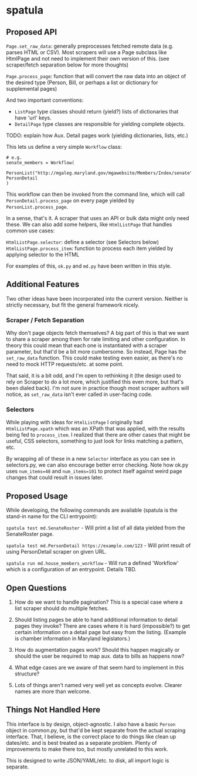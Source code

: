# spatula

## Proposed API

`Page.set_raw_data`: generally preprocesses fetched remote data (e.g. parses HTML or CSV).  Most scrapers will use a Page subclass like HtmlPage and not need to implement their own version of this. (see scraper/fetch separation below for more thoughts)

`Page.process_page`: function that will convert the raw data into an object of the desired type (Person, Bill, or perhaps a list or dictionary for supplemental pages)

And two important conventions:
* `ListPage` type classes should return (yield?) lists of dictionaries that have 'url' keys.
* `DetailPage` type classes are responsible for yielding complete objects.

TODO: explain how Aux. Detail pages work (yielding dictionaries, lists, etc.)

This lets us define a very simple `Workflow` class:

```
# e.g.
senate_members = Workflow(
    PersonList("http://mgaleg.maryland.gov/mgawebsite/Members/Index/senate"), PersonDetail
)
```

This workflow can then be invoked from the command line, which will call `PersonDetail.process_page` on every page yielded by `PersonList.process_page`.

In a sense, that's it.  A scraper that uses an API or bulk data might only need these.  We can also add some helpers, like `HtmlListPage` that handles common use cases:

`HtmlListPage.selector`: define a selector (see Selectors below)
`HtmlListPage.process_item`: function to process each item yielded by applying selector to the HTML

For examples of this, ``ok.py`` and ``md.py`` have been written in this style.

## Additional Features

Two other ideas have been incorporated into the current version.  Neither is strictly necessary, but fit the general framework nicely.

### Scraper / Fetch Separation

Why don't page objects fetch themselves?  A big part of this is that we want to share a scraper among them for rate limiting and other configuration.  In theory this could mean that each one is instantiated with a scraper parameter, but that'd be a bit more cumbersome.  So instead, Page has the `set_raw_data` function.  This could make testing even easier, as there's no need to mock HTTP requests/etc. at some point.  

That said, it is a bit odd, and I'm open to rethinking it (the design used to rely on Scraper to do a lot more, which justified this even more, but that's been dialed back).  I'm not sure in practice though most scraper authors will notice, as `set_raw_data` isn't ever called in user-facing code.

### Selectors

While playing with ideas for `HtmlListPage` I originally had `HtmlListPage.xpath` which was an XPath that was applied, with the results being fed to `process_item`.  I realized that there are other cases that might be useful, CSS selectors, something to just look for links matching a pattern, etc.

By wrapping all of these in a new `Selector` interface as you can see in selectors.py, we can also encourage better error checking.  Note how ok.py uses `num_items=48` and `num_items=101` to protect itself against weird page changes that could result in issues later.

## Proposed Usage

While developing, the following commands are available (spatula is the stand-in name for the CLI entrypoint):

`spatula test md.SenateRoster` - Will print a list of all data yielded from the SenateRoster page.

`spatula test md.PersonDetail https://example.com/123` - Will print result of using PersonDetail scraper on given URL.

`spatula run md.house_members_workflow` - Will run a defined 'Workflow' which is a configuration of an entrypoint.  Details TBD.


## Open Questions

1. How do we want to handle pagination?  This is a special case where a list scraper should do multiple fetches.

2. Should listing pages be able to hand additional information to detail pages they invoke?  There are cases where it is hard (impossible?) to get certain information on a detail page but easy from the listing.  (Example is chamber information in Maryland legislators.)

3. How do augmentation pages work?  Should this happen magically or should the user be required to map aux. data to bills as happens now?

4. What edge cases are we aware of that seem hard to implement in this structure? 

5. Lots of things aren't named very well yet as concepts evolve. Clearer names are more than welcome.

## Things Not Handled Here

This interface is by design, object-agnostic.  I also have a basic `Person` object in common.py, but that'd be kept separate from the actual scraping interface.  That, I believe, is the correct place to do things like clean up dates/etc.  and is best treated as a separate problem.  Plenty of improvements to make there too, but mostly unrelated to this work.

This is designed to write JSON/YAML/etc. to disk, all import logic is separate.
